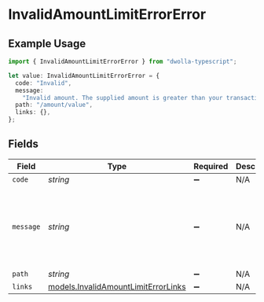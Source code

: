 # InvalidAmountLimitErrorError

## Example Usage

```typescript
import { InvalidAmountLimitErrorError } from "dwolla-typescript";

let value: InvalidAmountLimitErrorError = {
  code: "Invalid",
  message:
    "Invalid amount. The supplied amount is greater than your transaction limit.",
  path: "/amount/value",
  links: {},
};
```

## Fields

| Field                                                                            | Type                                                                             | Required                                                                         | Description                                                                      | Example                                                                          |
| -------------------------------------------------------------------------------- | -------------------------------------------------------------------------------- | -------------------------------------------------------------------------------- | -------------------------------------------------------------------------------- | -------------------------------------------------------------------------------- |
| `code`                                                                           | *string*                                                                         | :heavy_minus_sign:                                                               | N/A                                                                              | Invalid                                                                          |
| `message`                                                                        | *string*                                                                         | :heavy_minus_sign:                                                               | N/A                                                                              | Invalid amount. The supplied amount is greater than your transaction limit.      |
| `path`                                                                           | *string*                                                                         | :heavy_minus_sign:                                                               | N/A                                                                              | /amount/value                                                                    |
| `links`                                                                          | [models.InvalidAmountLimitErrorLinks](../models/invalidamountlimiterrorlinks.md) | :heavy_minus_sign:                                                               | N/A                                                                              | {}                                                                               |